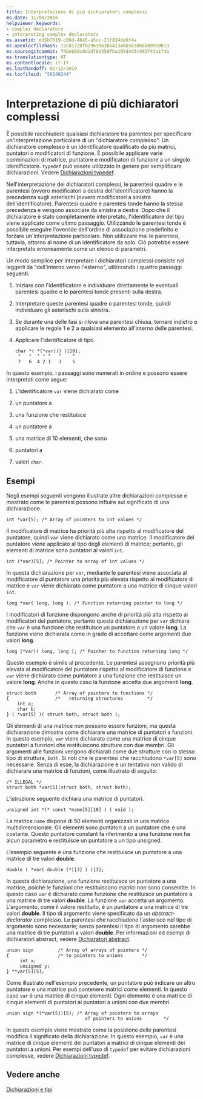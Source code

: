 ```yaml
---
title: Interpretazione di più dichiaratori complessi
ms.date: 11/04/2016
helpviewer_keywords:
- complex declarators
- interpreting complex declarators
ms.assetid: dd5b7019-c86d-4645-a5cc-21f834de6f4a
ms.openlocfilehash: 13c81728f02963863b641348b58380da099b0013
ms.sourcegitcommit: f4be868c0d1d78e550fba105d4d3c993743a1f4b
ms.translationtype: HT
ms.contentlocale: it-IT
ms.lasthandoff: 02/12/2019
ms.locfileid: "56148244"
---
```

# <a name="interpreting-more-complex-declarators"></a>Interpretazione di più dichiaratori complessi

È possibile racchiudere qualsiasi dichiaratore tra parentesi per specificare un'interpretazione particolare di un "dichiaratore complesso". Un dichiaratore complesso è un identificatore qualificato da più matrici, puntatori o modificatori di funzione. È possibile applicare varie combinazioni di matrice, puntatore e modificatori di funzione a un singolo identificatore. `typedef` può essere utilizzato in genere per semplificare dichiarazioni. Vedere [Dichiarazioni typedef](../c-language/typedef-declarations.md).

Nell'interpretazione dei dichiaratori complessi, le parentesi quadre e le parentesi (ovvero modificatori a destra dell'identificatore) hanno la precedenza sugli asterischi (ovvero modificatori a sinistra dell'identificatore). Parentesi quadre e parentesi tonde hanno la stessa precedenza e vengono associate da sinistra a destra. Dopo che il dichiaratore è stato completamente interpretato, l'identificatore del tipo viene applicato come ultimo passaggio. Utilizzando le parentesi tonde è possibile eseguire l'override dell'ordine di associazione predefinito e forzare un'interpretazione particolare. Non utilizzare mai le parentesi, tuttavia, attorno al nome di un identificatore da solo. Ciò potrebbe essere interpretato erroneamente come un elenco di parametri.

Un modo semplice per interpretare i dichiaratori complessi consiste nel leggerli da "dall'interno verso l'esterno", utilizzando i quattro passaggi seguenti:

1. Iniziare con l'identificatore e individuare direttamente le eventuali parentesi quadre o le parentesi tonde presenti sulla destra.

1. Interpretare queste parentesi quadre o parentesi tonde, quindi individuare gli asterischi sulla sinistra.

1. Se durante una delle fasi si rileva una parentesi chiusa, tornare indietro e applicare le regole 1 e 2 a qualsiasi elemento all'interno delle parentesi.

1. Applicare l'identificatore di tipo.

    ```
    char *( *(*var)() )[10];
     ^   ^  ^ ^ ^   ^    ^
     7   6  4 2 1   3    5
    ```

In questo esempio, i passaggi sono numerati in ordine e possono essere interpretati come segue:

1. L'identificatore `var` viene dichiarato come

1. un puntatore a

1. una funzione che restituisce

1. un puntatore a

1. una matrice di 10 elementi, che sono

1. puntatori a

1. valori `char`.

## <a name="examples"></a>Esempi

Negli esempi seguenti vengono illustrate altre dichiarazioni complesse e mostrato come le parentesi possono influire sul significato di una dichiarazione.

```
int *var[5]; /* Array of pointers to int values */
```

Il modificatore di matrice ha priorità più alta rispetto al modificatore del puntatore, quindi `var` viene dichiarato come una matrice. Il modificatore del puntatore viene applicato al tipo degli elementi di matrice; pertanto, gli elementi di matrice sono puntatori ai valori `int`.

```
int (*var)[5]; /* Pointer to array of int values */
```

In questa dichiarazione per `var`, mediante le parentesi viene associata al modificatore di puntatore una priorità più elevata rispetto al modificatore di matrice e `var` viene dichiarato come puntatore a una matrice di cinque valori `int`.

```
long *var( long, long ); /* Function returning pointer to long */
```

I modificatori di funzione dispongono anche di priorità più alta rispetto ai modificatori del puntatore, pertanto questa dichiarazione per `var` dichiara che `var` è una funzione che restituisce un puntatore a un valore **long**. La funzione viene dichiarata come in grado di accettare come argomenti due valori **long**.

```
long (*var)( long, long ); /* Pointer to function returning long */
```

Questo esempio è simile al precedente. Le parentesi assegnano priorità più elevata al modificatore del puntatore rispetto al modificatore di funzione e `var` viene dichiarato come puntatore a una funzione che restituisce un valore **long**. Anche in questo caso la funzione accetta due argomenti **long**.

```
struct both       /* Array of pointers to functions */
{                 /*   returning structures         */
    int a;
    char b;
} ( *var[5] )( struct both, struct both );
```

Gli elementi di una matrice non possono essere funzioni, ma questa dichiarazione dimostra come dichiarare una matrice di puntatori a funzioni. In questo esempio, `var` viene dichiarato come una matrice di cinque puntatori a funzioni che restituiscono strutture con due membri. Gli argomenti alle funzioni vengono dichiarati come due strutture con lo stesso tipo di struttura, `both`. Si noti che le parentesi che racchiudono `*var[5]` sono necessarie. Senza di esse, la dichiarazione è un tentativo non valido di dichiarare una matrice di funzioni, come illustrato di seguito:

```
/* ILLEGAL */
struct both *var[5](struct both, struct both);
```

L'istruzione seguente dichiara una matrice di puntatori.

```
unsigned int *(* const *name[5][10] ) ( void );
```

La matrice `name` dispone di 50 elementi organizzati in una matrice multidimensionale. Gli elementi sono puntatori a un puntatore che è una costante. Questo puntatore constant fa riferimento a una funzione non ha alcun parametro e restituisce un puntatore a un tipo unsigned.

L'esempio seguente è una funzione che restituisce un puntatore a una matrice di tre valori **double**.

```
double ( *var( double (*)[3] ) )[3];
```

In questa dichiarazione, una funzione restituisce un puntatore a una matrice, poiché le funzioni che restituiscono matrici non sono consentite. In questo caso `var` è dichiarato come funzione che restituisce un puntatore a una matrice di tre valori **double**. La funzione `var` accetta un argomento. L'argomento, come il valore restituito, è un puntatore a una matrice di tre valori **double**. Il tipo di argomento viene specificato da un *abstract-declarator* complesso. Le parentesi che racchiudono l'asterisco nel tipo di argomento sono necessarie; senza parentesi il tipo di argomento sarebbe una matrice di tre puntatori a valori **double**. Per informazioni ed esempi di dichiaratori abstract, vedere [Dichiaratori abstract](../c-language/c-abstract-declarators.md).

```
union sign         /* Array of arrays of pointers */
{                  /* to pointers to unions       */
     int x;
     unsigned y;
} **var[5][5];
```

Come illustrato nell'esempio precedente, un puntatore può indicare un altro puntatore e una matrice può contenere matrici come elementi. In questo caso `var` è una matrice di cinque elementi. Ogni elemento è una matrice di cinque elementi di puntatori ai puntatori a unioni con due membri.

```
union sign *(*var[5])[5]; /* Array of pointers to arrays
                             of pointers to unions        */
```

In questo esempio viene mostrato come la posizione delle parentesi modifica il significato della dichiarazione. In questo esempio, `var` è una matrice di cinque elementi dei puntatori a matrici di cinque elementi dei puntatori a unioni. Per esempi dell'uso di `typedef` per evitare dichiarazioni complesse, vedere [Dichiarazioni typedef](../c-language/typedef-declarations.md).

## <a name="see-also"></a>Vedere anche

[Dichiarazioni e tipi](../c-language/declarations-and-types.md)
